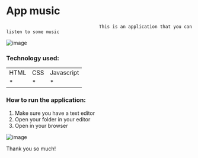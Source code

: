 <h1>App music</h2>

                                       This is an application that you can listen to some music

![image](https://user-images.githubusercontent.com/70349830/114468675-3def8480-9bc2-11eb-8e8c-358ad2b51611.png)

<h3>Technology used:</h3>
<table>
  <tr>
    <td>HTML</td>
    <td>CSS</td>
    <td>Javascript</td>
  </tr>
   <tr>
    <td>*</td>
    <td>*</td>
    <td>*</td>
  </tr>
  
  
</table>

<h3>How to run the application:  </h3>

1) Make sure you have a text editor
2) Open your folder in your editor
3) Open in your browser

![image](https://user-images.githubusercontent.com/70349830/112741210-e8786e00-8f59-11eb-9685-e1f1a5054519.png)


Thank you so much!

